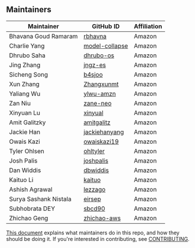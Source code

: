## Maintainers

| Maintainer            | GitHub ID                                           | Affiliation |
|-----------------------|-----------------------------------------------------|-------------|
| Bhavana Goud Ramaram  | [rbhavna](https://github.com/rbhavna)               | Amazon      |
| Charlie Yang          | [model-collapse](https://github.com/model-collapse) | Amazon      |
| Dhrubo Saha           | [dhrubo-os](https://github.com/dhrubo-os)           | Amazon      |
| Jing Zhang            | [jngz-es](https://github.com/jngz-es)               | Amazon      |
| Sicheng Song          | [b4sjoo](https://github.com/b4sjoo)                 | Amazon      |
| Xun Zhang             | [Zhangxunmt](https://github.com/Zhangxunmt)         | Amazon      |
| Yaliang Wu            | [ylwu-amzn](https://github.com/ylwu-amzn)           | Amazon      |
| Zan Niu               | [zane-neo](https://github.com/zane-neo)             | Amazon      |
| Xinyuan Lu            | [xinyual](https://github.com/xinyual)               | Amazon      |
| Amit Galitzky         | [amitgalitz](https://github.com/amitgalitz)         | Amazon      |
| Jackie Han            | [jackiehanyang](https://github.com/jackiehanyang)   | Amazon      |
| Owais Kazi            | [owaiskazi19](https://github.com/owaiskazi19)       | Amazon      |
| Tyler Ohlsen          | [ohltyler](https://github.com/ohltyler)             | Amazon      |
| Josh Palis            | [joshpalis](https://github.com/joshpalis)           | Amazon      |
| Dan Widdis            | [dbwiddis](https://github.com/dbwiddis)             | Amazon      |
| Kaituo Li             | [kaituo](https://github.com/kaituo)                 | Amazon      |
| Ashish Agrawal        | [lezzago](https://github.com/lezzago)               | Amazon      |
| Surya Sashank Nistala | [eirsep](https://github.com/eirsep)                 | Amazon      |
| Subhobrata DEY        | [sbcd90](https://github.com/sbcd90)                 | Amazon      |
| Zhichao Geng          | [zhichao-aws](https://github.com/zhichao-aws)       | Amazon      |

[This document](https://github.com/opensearch-project/.github/blob/main/MAINTAINERS.md) explains what maintainers do in this repo, and how they should be doing it. If you're interested in contributing, see [CONTRIBUTING](CONTRIBUTING.md).
